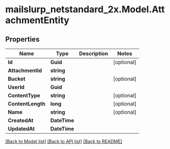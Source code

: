 # mailslurp_netstandard_2x.Model.AttachmentEntity

## Properties

Name | Type | Description | Notes
------------ | ------------- | ------------- | -------------
**Id** | **Guid** |  | [optional] 
**AttachmentId** | **string** |  | 
**Bucket** | **string** |  | [optional] 
**UserId** | **Guid** |  | 
**ContentType** | **string** |  | [optional] 
**ContentLength** | **long** |  | [optional] 
**Name** | **string** |  | [optional] 
**CreatedAt** | **DateTime** |  | 
**UpdatedAt** | **DateTime** |  | 

[[Back to Model list]](../README#documentation-for-models) [[Back to API list]](../README#documentation-for-api-endpoints) [[Back to README]](../README)

